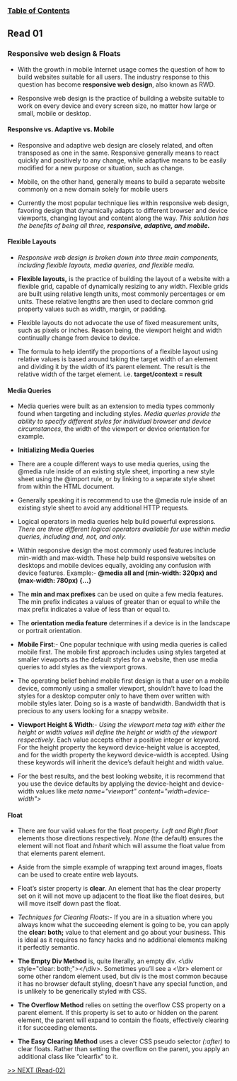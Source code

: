 
### [Table of Contents](https://wondwosentsige.github.io/code-301-reading-notes/Home)

## Read 01

### Responsive web design & Floats

- With the growth in mobile Internet usage comes the question of how to build websites suitable for all users. The industry response to this question has become __responsive web design__, also known as RWD.

- Responsive web design is the practice of building a website suitable to work on every device and every screen size, no matter how large or small, mobile or desktop.

#### Responsive vs. Adaptive vs. Mobile

- Responsive and adaptive web design are closely related, and often transposed as one in the same. Responsive generally means to react quickly and positively to any change, while adaptive means to be easily modified for a new purpose or situation, such as change. 

- Mobile, on the other hand, generally means to build a separate website commonly on a new domain solely for mobile users

- Currently the most popular technique lies within responsive web design, favoring design that dynamically adapts to different browser and device viewports, changing layout and content along the way. *This solution has the benefits of being all three, __responsive, adaptive, and mobile.__*

#### Flexible Layouts

- *Responsive web design is broken down into three main components, including flexible layouts, media queries, and flexible media.*

- __Flexible layouts,__ is the practice of building the layout of a website with a flexible grid, capable of dynamically resizing to any width. Flexible grids are built using relative length units, most commonly percentages or em units. These relative lengths are then used to declare common grid property values such as width, margin, or padding.

- Flexible layouts do not advocate the use of fixed measurement units, such as pixels or inches. Reason being, the viewport height and width continually change from device to device.

- The formula to help identify the proportions of a flexible layout using relative values is based around taking the target width of an element and dividing it by the width of it’s parent element. The result is the relative width of the target element. i.e. __target/context = result__

#### Media Queries

- Media queries were built as an extension to media types commonly found when targeting and including styles. *Media queries provide the ability to specify different styles for individual browser and device circumstances*, the width of the viewport or device orientation for example.

- __Initializing Media Queries__

- There are a couple different ways to use media queries, using the @media rule inside of an existing style sheet, importing a new style sheet using the @import rule, or by linking to a separate style sheet from within the HTML document.

- Generally speaking it is recommend to use the @media rule inside of an existing style sheet to avoid any additional HTTP requests.

- Logical operators in media queries help build powerful expressions. *There are three different logical operators available for use within media queries, including and, not, and only.*

- Within responsive design the most commonly used features include min-width and max-width. These help build responsive websites on desktops and mobile devices equally, avoiding any confusion with device features. Example:- __@media all and (min-width: 320px) and (max-width: 780px) {...}__

- The __min and max prefixes__ can be used on quite a few media features. The min prefix indicates a values of greater than or equal to while the max prefix indicates a value of less than or equal to.

- The __orientation media feature__ determines if a device is in the landscape or portrait orientation.

- __Mobile First__:- One popular technique with using media queries is called mobile first. The mobile first approach includes using styles targeted at smaller viewports as the default styles for a website, then use media queries to add styles as the viewport grows.

- The operating belief behind mobile first design is that a user on a mobile device, commonly using a smaller viewport, shouldn’t have to load the styles for a desktop computer only to have them over written with mobile styles later. Doing so is a waste of bandwidth. Bandwidth that is precious to any users looking for a snappy website.

- __Viewport Height & Width__:- *Using the viewport meta tag with either the height or width values will define the height or width of the viewport respectively*. Each value accepts either a positive integer or keyword. For the height property the keyword device-height value is accepted, and for the width property the keyword device-width is accepted. Using these keywords will inherit the device’s default height and width value.

- For the best results, and the best looking website, it is recommend that you use the device defaults by applying the device-height and device-width values like 
*meta name="viewport" content="width=device-width">*



#### Float

- There are four valid values for the float property. *Left and Right float* elements those directions respectively. *None* (the default) ensures the element will not float and *Inherit* which will assume the float value from that elements parent element.

- Aside from the simple example of wrapping text around images, floats can be used to create entire web layouts.

- Float’s sister property is __clear__. An element that has the clear property set on it will not move up adjacent to the float like the float desires, but will move itself down past the float.

- *Techniques for Clearing Floats*:- If you are in a situation where you always know what the succeeding element is going to be, you can apply the __clear: both;__ value to that element and go about your business. This is ideal as it requires no fancy hacks and no additional elements making it perfectly semantic.

- __The Empty Div Method__ is, quite literally, an empty div. <\div style="clear: both;"></\div>. Sometimes you’ll see a <\br> element or some other random element used, but div is the most common because it has no browser default styling, doesn’t have any special function, and is unlikely to be generically styled with CSS.

- __The Overflow Method__ relies on setting the overflow CSS property on a parent element. If this property is set to auto or hidden on the parent element, the parent will expand to contain the floats, effectively clearing it for succeeding elements.

- __The Easy Clearing Method__ uses a clever CSS pseudo selector *(:after)* to clear floats. Rather than setting the overflow on the parent, you apply an additional class like “clearfix” to it.
















[>> NEXT (Read-02)](https://wondwosentsige.github.io/code-301-reading-notes/class-02)


